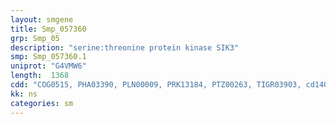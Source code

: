 ```yaml
---
layout: smgene
title: Smp_057360
grp: Smp_05
description: "serine:threonine protein kinase SIK3"
smp: Smp_057360.1
uniprot: "G4VMW6"
length:  1368
cdd: "COG0515, PHA03390, PLN00009, PRK13184, PTZ00263, TIGR03903, cd14071, cl21453, pfam00069, smart00220"
kk: ns
categories: sm
---
```

